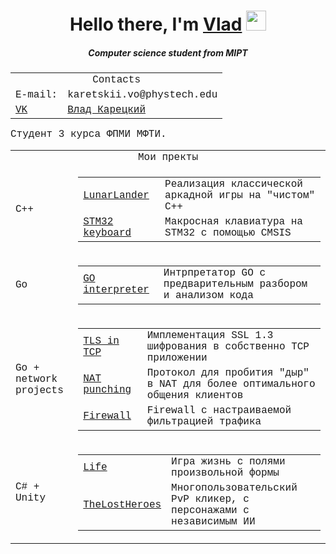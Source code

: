 <h1 align="center">Hello there, I'm <a href="https://github.com/karetskiiVO" target="_blank">Vlad</a> 
<img src="https://github.com/blackcater/blackcater/raw/main/images/Hi.gif" height="32"/></h1>
<h5 align="center">Computer science student from MIPT</h5>

<font size="3" face="Courier new">

<table align=margin-right>
    <tr>
        <td colspan="2" style="text-align:center">Contacts</td>
    </tr>
    <tr>
        <td>E-mail:</td>
        <td>karetskii.vo@phystech.edu</td>
    </tr>
    <tr>
        <td><a href="https://vk.com">VK</td>
        <td><a href="https://vk.com/vlad_veliky/">Влад Карецкий</a></td>
    </tr>
</table>

Студент 3 курса ФПМИ МФТИ.

<table>
    <tr>
        <td colspan="2" style="text-align:center">Мои пректы</td>
    </tr>
    <tr>
        <td>С++</td>
        <td><table>
            <tr>
                <td><a href="https://github.com/karetskiiVO/GameDevCourses/tree/master/LunarLander">LunarLander</a></td>
                <td><a>Реализация классической аркадной игры на "чистом" C++</a></td>
            </tr>
            <tr>
                <td><a href="https://github.com/karetskiiVO/stm32-keyboard">STM32 keyboard</a></td>
                <td><a>Макросная клавиатура на STM32 с помощью CMSIS</a></td>
            </tr>
        </table></td>
    </tr>
    <tr>
        <td>Go</td>
        <td><table>
            <tr>
                <td><a href="https://github.com/karetskiiVO/GOInterpreter">GO interpreter</a></td>
                <td><a>Интрпретатор GO с предварительным разбором и анализом кода</a></td>
            </tr>
        </table></td>
    </tr>
    <tr>
        <td>Go + network projects</td>
        <td><table>
            <tr>
                <td><a href="https://github.com/karetskiiVO/TLSinTCP">TLS in TCP</a></td>
                <td><a>Имплементация SSL 1.3 шифрования в собственно TCP приложении</a></td>
            </tr>
            <tr>
                <td><a href="https://github.com/karetskiiVO/NATpunching">NAT punching</a></td>
                <td><a>Протокол для пробития "дыр" в NAT для более оптимального общения клиентов</a></td>
            </tr>
            <tr>
                <td><a href="https://github.com/karetskiiVO/FirewallApp">Firewall</a></td>
                <td><a>Firewall с настраиваемой фильтрацией трафика</a></td>
            </tr>
        </table></td>
    </tr>
    <tr>
        <td>С# + Unity</td>
        <td><table>
            <tr>
                <td><a href="https://github.com/karetskiiVO/GameDevCourses/tree/master/Unity/Arcade">Life</a></td>
                <td><a>Игра жизнь с полями произвольной формы</a></td>
            </tr>
            <tr>
                <td><a href="https://github.com/karetskiiVO/TheLostHeroes">TheLostHeroes</a></td>
                <td><a>Многопользовательский PvP кликер, с персонажами с независимым ИИ</a></td>
            </tr>
        </table></td>
    </tr>
</table>

</font>
